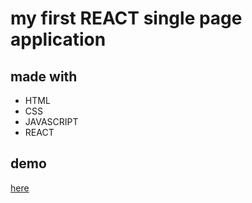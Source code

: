 # my first REACT single page application

## made with
- HTML
- CSS
- JAVASCRIPT
- REACT

## demo
[here](https://miraa8.github.io/React1/#/Portofolio)
